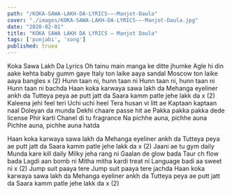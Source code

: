 ```yaml
---
path: "/KOKA-SAWA-LAKH-DA-LYRICS-–-Manjot-Daula"
cover: "./images/KOKA-SAWA-LAKH-DA-LYRICS-–-Manjot-Daula.jpg"
date: "2020-02-01"
title: "KOKA SAWA LAKH DA LYRICS – Manjot Daula"
tags: ['punjabi', 'song']
published: truea
---
```


Koka Sawa Lakh Da Lyrics
Oh tainu main manga ke ditte jhumke
Agle hi din aake kehta baby gumm gaye
Italy ton laike aaya sandal
Moscow ton laike aaya bangles x (2)
Hunn taan ni, hunn taan ni
Hunn taan ni, hunn taan ni
Hunn taan ni bachda
Haan koka karwaya sawa lakh da
Mehanga eyeliner ankh da
Tutteya peya ae putt jatt da
Saara kamm patle jehe lakk da x (2)
Kaleena jehi feel teri
Uchi uchi heel
Tera husan vi litt ae
Kaptaan kaptaan naal
Doleyan da munda
Dekhi chaare passe hit ae
Pakka pakka pakka dede license
Phir karti Chanel di tu fragrance
Na pichhe auna, pichhe auna
Pichhe auna, pichhe auna hatda






Haan koka karwaya sawa lakh da
Mehanga eyeliner ankh da
Tutteya peya ae putt jatt da
Saara kamm patle jehe lakk da x (2)
Jaani ae tu gym daily
Munda kare kill daily
Milky jeha rang ni
Gaalan de glow bada
Taur ch flow bada
Lagdi aan bomb ni
Mitha mitha kardi treat ni
Language badi aa sweet ni x (2)
Jump suit paaya tere
Jump suit paaya tere jachda
Haan koka karwaya sawa lakh da
Mehanga eyeliner ankh da
Tutteya peya ae putt jatt da
Saara kamm patle jehe lakk da x (2)
